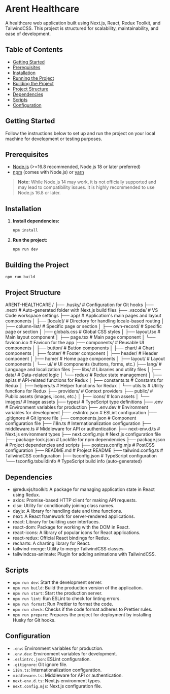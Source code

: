 # Arent Healthcare

A healthcare web application built using Next.js, React, Redux Toolkit, and TailwindCSS. This project is structured for scalability, maintainability, and ease of development.

## Table of Contents

- [Getting Started](#getting-started)
- [Prerequisites](#prerequisites)
- [Installation](#installation)
- [Running the Project](#running-the-project)
- [Building the Project](#building-the-project)
- [Project Structure](#project-structure)
- [Dependencies](#dependencies)
- [Scripts](#scripts)
- [Configuration](#configuration)

## Getting Started

Follow the instructions below to set up and run the project on your local machine for development or testing purposes.

## Prerequisites

- [Node.js](https://nodejs.org/) (>=16.8 recommended, Node.js 18 or later preferred)
- [npm](https://www.npmjs.com/) (comes with Node.js) or [yarn](https://yarnpkg.com/)

> **Note:** While Node.js 14 may work, it is not officially supported and may lead to compatibility issues. It is highly recommended to use Node.js 16.8 or later.

## Installation

1. **Install dependencies:**
   ```bash
   npm install
   ```
2. **Run the project:**
   ```bash
   npm run dev
   ```

## Building the Project

```bash
npm run build
```

## Project Structure

ARENT-HEALTHCARE    /
├── .husky/               # Configuration for Git hooks
├── .next/                # Auto-generated folder with Next.js build files
├── .vscode/              # VS Code workspace settings
├── app/                  # Application's main pages and layout components
│   ├── [locale]/         # Directory for handling locale-based routing
│   ├── column-list/      # Specific page or section
│   ├── own-record/       # Specific page or section
│   ├── globals.css       # Global CSS styles
│   ├── layout.tsx        # Main layout component
│   ├── page.tsx          # Main page component
│   └── favicon.ico       # Favicon for the app
├── components/           # Reusable UI components
│   ├── button/           # Button components
│   ├── chart/            # Chart components
│   ├── footer/           # Footer component
│   ├── header/           # Header component
│   ├── home/             # Home page components
│   ├── layout/           # Layout components
│   └── ui/               # UI components (buttons, forms, etc.)
├── lang/                 # Language and localization files
├── libs/                 # Libraries and utility files
│   ├── data/             # Data-related logic
│   └── redux/            # Redux state management
│       ├── api.ts        # API-related functions for Redux
│       ├── constants.ts  # Constants for Redux
│       ├── helpers.ts    # Helper functions for Redux
│       └── utils.ts      # Utility functions for Redux
├── providers/            # Context providers
├── public/               # Public assets (images, icons, etc.)
│   ├── icons/            # Icon assets
│   └── images/           # Image assets
├── types/                # TypeScript type definitions
├── .env                  # Environment variables for production
├── .env.dev              # Environment variables for development
├── .eslintrc.json        # ESLint configuration
├── .gitignore            # Git ignore file
├── components.json       # Component configuration file
├── i18n.ts               # Internationalization configuration
├── middleware.ts         # Middleware for API or authentication
├── next-env.d.ts         # Next.js environment types
├── next.config.mjs       # Next.js configuration file
├── package-lock.json     # Lockfile for npm dependencies
├── package.json          # Project dependencies and scripts
├── postcss.config.mjs    # PostCSS configuration
├── README.md             # Project README
├── tailwind.config.ts    # TailwindCSS configuration
├── tsconfig.json         # TypeScript configuration
└── tsconfig.tsbuildinfo  # TypeScript build info (auto-generated)

## Dependencies

- @reduxjs/toolkit: A package for managing application state in React using Redux.  
- axios: Promise-based HTTP client for making API requests.
- clsx: Utility for conditionally joining class names.
- dayjs: A library for handling date and time functions.      
- next: A React framework for server-rendered applications.
- react: Library for building user interfaces.
- react-dom: Package for working with the DOM in React.
- react-icons: A library of popular icons for React applications.
- react-redux: Official React bindings for Redux.
- recharts: A charting library for React.
- tailwind-merge: Utility to merge TailwindCSS classes.
- tailwindcss-animate: Plugin for adding animations with TailwindCSS.

## Scripts

- `npm run dev`: Start the development server.
- `npm run build`: Build the production version of the application.
- `npm run start`: Start the production server.
- `npm run lint`: Run ESLint to check for linting errors.
- `npm run format`: Run Prettier to format the code.
- `npm run check`: Checks if the code format adheres to Prettier rules.
- `npm run prepare`: Prepares the project for deployment by installing Husky for Git hooks.

## Configuration

- `.env`: Environment variables for production.
- `.env.dev`: Environment variables for development.
- `.eslintrc.json`: ESLint configuration.
- `.gitignore`: Git ignore file.
- `i18n.ts`: Internationalization configuration.
- `middleware.ts`: Middleware for API or authentication.
- `next-env.d.ts`: Next.js environment types.
- `next.config.mjs`: Next.js configuration file.
